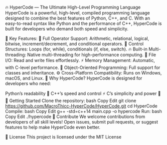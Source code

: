 🔥 HyperCode — The Ultimate High-Level Programming Language
HyperCode is a powerful, high-level, compiled programming language designed to combine the best features of Python, C++, and C. With an easy-to-read syntax like Python and the performance of C++, HyperCode is built for developers who demand both speed and simplicity.

🚀 Key Features:
🔢 Full Operator Support: Arithmetic, relational, logical, bitwise, increment/decrement, and conditional operators.
🔁 Control Structures: Loops (for, while), conditionals (if, else, switch).
🔥 Built-in Multi-threading: Native multi-threading for high-performance computing.
💾 File I/O: Read and write files effortlessly.
⚡ Memory Management: Automatic, with C-level performance.
🧠 Object-Oriented Programming: Full support for classes and inheritance.
⚙️ Cross-Platform Compatibility: Runs on Windows, macOS, and Linux.
📖 Why HyperCode?
HyperCode is designed for developers who need:

Python’s readability 🐍
C++’s speed and control ⚡
C’s simplicity and power 💪
📂 Getting Started
Clone the repository:
bash
Copy
Edit
git clone https://github.com/MacroThicc-HyperCode/HyperCode.git
cd HyperCode
Compile:
bash
Copy
Edit
g++ -std=c++14 main.cpp -o hypercode
Run:
bash
Copy
Edit
./hypercode
🤝 Contribute
We welcome contributions from developers of all skill levels! Open issues, submit pull requests, or suggest features to help make HyperCode even better.

📜 License
This project is licensed under the MIT License
